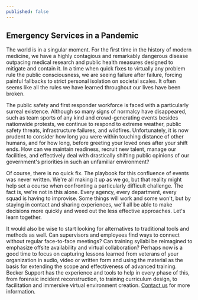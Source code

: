 ```yaml
---
published: false
---
```

## Emergency Services in a Pandemic

The world is in a singular moment. For the first time in the history of modern medicine, we have a highly contagious and remarkably dangerous disease outpacing medical research and public health measures designed to mitigate and contain it. In a time when quick fixes to virtually any problem rule the public consciousness, we are seeing failure after failure, forcing painful fallbacks to strict personal isolation on societal scales. It often seems like all the rules we have learned throughout our lives have been broken.

The public safety and first responder workforce is faced with a particularly surreal existence. Although so many signs of normalcy have disappeared, such as team sports of any kind and crowd-generating events besides nationwide protests, we continue to respond to extreme weather, public safety threats, infrastructure failures, and wildfires. Unfortunately, it is now prudent to consider how long you were within touching distance of other humans, and for how long, before greeting your loved ones after your shift ends. How can we maintain readiness, recruit new talent, manage our facilities, and effectively deal with drastically shifting public opinions of our government's priorities in such an unfamiliar environment?

Of course, there is no quick fix. The playbook for this confluence of events was never written. We're all making it up as we go, but that reality might help set a course when confronting a particularly difficult challenge. The fact is, we're not in this alone. Every agency, every department, every squad is having to improvise. Some things will work and some won't, but by staying in contact and sharing experiences, we'll all be able to make decisions more quickly and weed out the less effective approaches. Let's learn together.

It would also be wise to start looking for alternatives to traditional tools and methods as well. Can supervisors and employees find ways to connect without regular face-to-face meetings? Can training syllabi be reimagined to emphasize offsite availability and virtual collaboration? Perhaps now is a good time to focus on capturing lessons learned from veterans of your organization in audio, video or written form and using the material as the basis for extending the scope and effectiveness of advanced training. Becker Support has the experience and tools to help in every phase of this, from forensic incident reconstruction, to training curriculum design, to facilitation and immersive virtual environment creation. [Contact us](https://www.beckersupport.net/contact) for more information.
